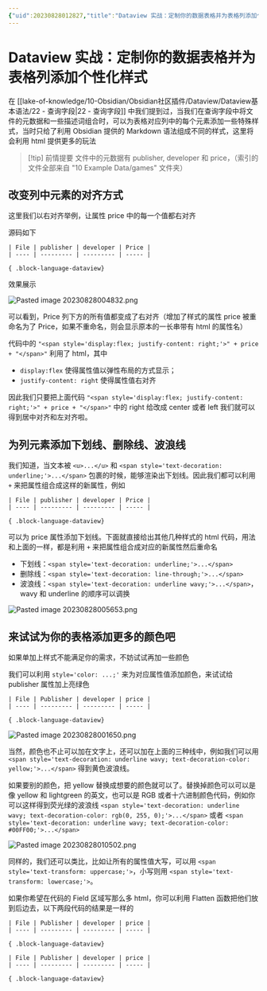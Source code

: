 ```yaml
---
{"uid":20230828012827,"title":"Dataview 实战：定制你的数据表格并为表格列添加个性化样式","tags":["obsidian","dataview","table","美化","样式","个性化"],"description":"Dataview 实战：定制你的数据表格，并为 Dataview 表格列添加个性化样式","author":"Huajin","type":"other","draft":false,"editable":false,"modified":20231028230003,"dg-publish":true,"permalink":"/lake-of-knowledge/10-obsidian/obsidian/dataview/dataview/dataview/","dgPassFrontmatter":true}
---
```



# Dataview 实战：定制你的数据表格并为表格列添加个性化样式

在 [[lake-of-knowledge/10-Obsidian/Obsidian社区插件/Dataview/Dataview基本语法/22 - 查询字段\|22 - 查询字段]] 中我们提到过，当我们在查询字段中将文件的元数据和一些描述词组合时，可以为表格对应列中的每个元素添加一些特殊样式，当时只给了利用 Obsidian 提供的 Markdown 语法组成不同的样式，这里将会利用 html 提供更多的玩法

> [!tip] 前情提要
> 文件中的元数据有 publisher, developer 和 price，（索引的文件全部来自 "10 Example Data/games" 文件夹）

## 改变列中元素的对齐方式

这里我们以右对齐举例，让属性 price 中的每一个值都右对齐

源码如下

`````示例代码
| File | publisher | developer | Price |
| ---- | --------- | --------- | ----- |

{ .block-language-dataview}
`````

效果展示

![Pasted image 20230828004832.png](https://cdn.pkmer.cn/images/Pasted%20image%2020230828004832.png!pkmer)

可以看到，Price 列下方的所有值都变成了右对齐（增加了样式的属性 price 被重命名为了 Price，如果不重命名，则会显示原本的一长串带有 html 的属性名）

代码中的 `"<span style='display:flex; justify-content: right;'>" + price + "</span>"` 利用了 html，其中

- `display:flex` 使得属性值以弹性布局的方式显示；
- `justify-content: right` 使得属性值右对齐

因此我们只要把上面代码 `"<span style='display:flex; justify-content: right;'>" + price + "</span>"` 中的 right 给改成 center 或者 left 我们就可以得到居中对齐和左对齐啦。

## 为列元素添加下划线、删除线、波浪线

我们知道，当文本被 `<u>...</u>` 和 `<span style='text-decoration: underline;'>...</span>` 包裹的时候，能够渲染出下划线。因此我们都可以利用 `+` 来把属性组合成这样的新属性，例如

`````示例代码
| File | publisher | developer | Price |
| ---- | --------- | --------- | ----- |

{ .block-language-dataview}
`````

可以为 price 属性添加下划线。下面就直接给出其他几种样式的 html 代码，用法和上面的一样，都是利用 `+` 来把属性组合成对应的新属性然后重命名

- 下划线：`<span style='text-decoration: underline;'>...</span>`
- 删除线：`<span style='text-decoration: line-through;'>...</span>`
- 波浪线：`<span style='text-decoration: underline wavy;'>...</span>`，wavy 和 underline 的顺序可以调换

![Pasted image 20230828005653.png](https://cdn.pkmer.cn/images/Pasted%20image%2020230828005653.png!pkmer)

## 来试试为你的表格添加更多的颜色吧

如果单加上样式不能满足你的需求，不妨试试再加一些颜色

我们可以利用 `style='color: ...;'` 来为对应属性值添加颜色，来试试给 publisher 属性加上亮绿色

`````示例代码
| File | Publisher | developer | price |
| ---- | --------- | --------- | ----- |

{ .block-language-dataview}
`````

![Pasted image 20230828001650.png](https://cdn.pkmer.cn/images/Pasted%20image%2020230828001650.png!pkmer)

当然，颜色也不止可以加在文字上，还可以加在上面的三种线中，例如我们可以用 `<span style='text-decoration: underline wavy; text-decoration-color: yellow;'>...</span>` 得到黄色波浪线。

如果要别的颜色，把 yellow 替换成想要的颜色就可以了。替换掉颜色可以可以是像 yellow 和 lightgreen 的英文，也可以是 RGB 或者十六进制颜色代码，例如你可以这样得到荧光绿的波浪线 `<span style='text-decoration: underline wavy; text-decoration-color: rgb(0, 255, 0);'>...</span>` 或者 `<span style='text-decoration: underline wavy; text-decoration-color: #00FF00;'>...</span>`

![Pasted image 20230828010502.png](https://cdn.pkmer.cn/images/Pasted%20image%2020230828010502.png!pkmer)

同样的，我们还可以类比，比如让所有的属性值大写，可以用 `<span style='text-transform: uppercase;'>`，小写则用 `<span style='text-transform: lowercase;'>`。

如果你希望在代码的 Field 区域写那么多 html，你可以利用 Flatten 函数把他们放到后边去，以下两段代码的结果是一样的

`````示例代码
| File | Publisher | developer | price |
| ---- | --------- | --------- | ----- |

{ .block-language-dataview}
`````

`````示例代码
| File | Publisher | developer | price |
| ---- | --------- | --------- | ----- |

{ .block-language-dataview}
`````
